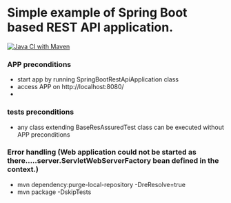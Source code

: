 # Simple example of Spring Boot based REST API application.

[![Java CI with Maven](https://github.com/IvanAksionau/springBootRestAPI/actions/workflows/ci_settings.yml/badge.svg)](https://github.com/IvanAksionau/springBootRestAPI/actions/workflows/ci_settings.yml)

### APP preconditions
* start app by running SpringBootRestApiApplication class
* access APP on http://localhost:8080/
* 
### tests preconditions
* any class extending BaseResAssuredTest class can be executed without APP preconditions

### Error handling (Web application could not be started as there.....server.ServletWebServerFactory bean defined in the context.)
*  mvn dependency:purge-local-repository -DreResolve=true
* mvn package -DskipTests
